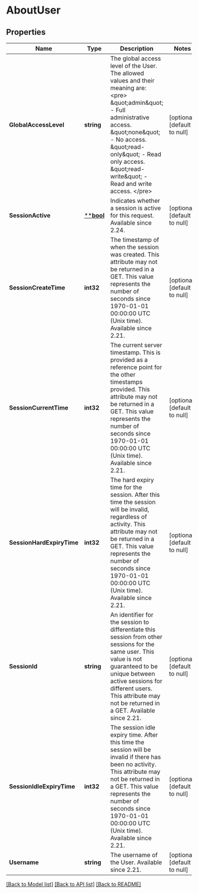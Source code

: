 # AboutUser

## Properties
Name | Type | Description | Notes
------------ | ------------- | ------------- | -------------
**GlobalAccessLevel** | **string** | The global access level of the User. The allowed values and their meaning are:  &lt;pre&gt; \&quot;admin\&quot; - Full administrative access. \&quot;none\&quot; - No access. \&quot;read-only\&quot; - Read only access. \&quot;read-write\&quot; - Read and write access. &lt;/pre&gt;  | [optional] [default to null]
**SessionActive** | [****bool**](*bool.md) | Indicates whether a session is active for this request. Available since 2.24. | [optional] [default to null]
**SessionCreateTime** | **int32** | The timestamp of when the session was created. This attribute may not be returned in a GET. This value represents the number of seconds since 1970-01-01 00:00:00 UTC (Unix time). Available since 2.21. | [optional] [default to null]
**SessionCurrentTime** | **int32** | The current server timestamp. This is provided as a reference point for the other timestamps provided. This attribute may not be returned in a GET. This value represents the number of seconds since 1970-01-01 00:00:00 UTC (Unix time). Available since 2.21. | [optional] [default to null]
**SessionHardExpiryTime** | **int32** | The hard expiry time for the session. After this time the session will be invalid, regardless of activity. This attribute may not be returned in a GET. This value represents the number of seconds since 1970-01-01 00:00:00 UTC (Unix time). Available since 2.21. | [optional] [default to null]
**SessionId** | **string** | An identifier for the session to differentiate this session from other sessions for the same user. This value is not guaranteed to be unique between active sessions for different users. This attribute may not be returned in a GET. Available since 2.21. | [optional] [default to null]
**SessionIdleExpiryTime** | **int32** | The session idle expiry time. After this time the session will be invalid if there has been no activity. This attribute may not be returned in a GET. This value represents the number of seconds since 1970-01-01 00:00:00 UTC (Unix time). Available since 2.21. | [optional] [default to null]
**Username** | **string** | The username of the User. Available since 2.21. | [optional] [default to null]

[[Back to Model list]](../README.md#documentation-for-models) [[Back to API list]](../README.md#documentation-for-api-endpoints) [[Back to README]](../README.md)

